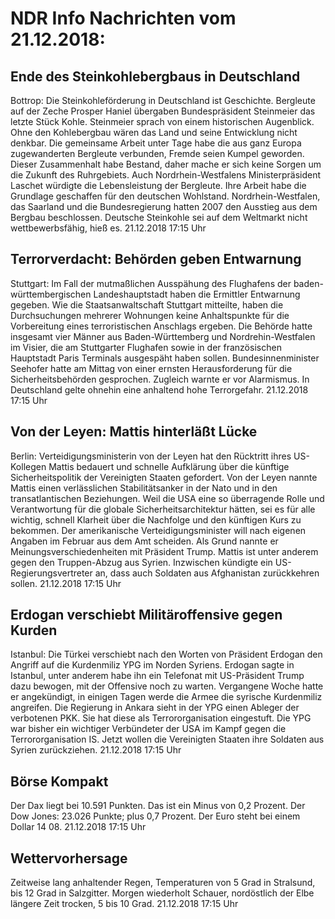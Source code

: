 # NDR Info Nachrichten vom 21.12.2018:


## Ende des Steinkohlebergbaus in Deutschland
Bottrop: Die Steinkohleförderung in Deutschland ist Geschichte. Bergleute auf der Zeche Prosper Haniel übergaben Bundespräsident Steinmeier das letzte Stück Kohle. Steinmeier sprach von einem historischen Augenblick. Ohne den Kohlebergbau wären das Land und seine Entwicklung nicht denkbar. Die gemeinsame Arbeit unter Tage habe die aus ganz Europa zugewanderten Bergleute verbunden, Fremde seien Kumpel geworden. Dieser Zusammenhalt habe Bestand, daher mache er sich keine Sorgen um die Zukunft des Ruhrgebiets. Auch Nordrhein-Westfalens Ministerpräsident Laschet würdigte die Lebensleistung der Bergleute. Ihre Arbeit habe die Grundlage geschaffen für den deutschen Wohlstand. Nordrhein-Westfalen, das Saarland und die Bundesregierung hatten 2007 den Ausstieg aus dem Bergbau beschlossen. Deutsche Steinkohle sei auf dem Weltmarkt nicht wettbewerbsfähig, hieß es. 21.12.2018 17:15 Uhr 

## Terrorverdacht: Behörden geben Entwarnung
Stuttgart: Im Fall der mutmaßlichen Ausspähung des Flughafens der baden-württembergischen Landeshauptstadt haben die Ermittler Entwarnung gegeben. Wie die Staatsanwaltschaft Stuttgart mitteilte, haben die Durchsuchungen mehrerer Wohnungen keine Anhaltspunkte für die Vorbereitung eines terroristischen Anschlags ergeben. Die Behörde hatte insgesamt vier Männer aus Baden-Württemberg und Nordrehin-Westfalen im Visier, die am Stuttgarter Flughafen sowie in der französischen Hauptstadt Paris Terminals ausgespäht haben sollen. Bundesinnenminister Seehofer hatte am Mittag von einer ernsten Herausforderung für die Sicherheitsbehörden gesprochen. Zugleich warnte er vor Alarmismus. In Deutschland gelte ohnehin eine anhaltend hohe Terrorgefahr. 21.12.2018 17:15 Uhr 

## Von der Leyen: Mattis hinterläßt Lücke
Berlin: 		Verteidigungsministerin von der Leyen hat den Rücktritt ihres US-Kollegen Mattis bedauert und schnelle Aufklärung über die künftige Sicherheitspolitik der Vereinigten Staaten gefordert. Von der Leyen nannte Mattis einen verlässlichen Stabilitätsanker in der Nato und in den transatlantischen Beziehungen. Weil die USA eine so überragende Rolle und Verantwortung für die globale Sicherheitsarchitektur hätten, sei es für alle wichtig, schnell Klarheit über die Nachfolge und den künftigen Kurs zu bekommen. Der amerikanische Verteidigungsminister will nach eigenen Angaben im Februar aus dem Amt scheiden. Als Grund nannte er Meinungsverschiedenheiten mit Präsident Trump. Mattis ist unter anderem gegen den Truppen-Abzug aus Syrien. Inzwischen kündigte ein US-Regierungsvertreter an, dass auch Soldaten aus Afghanistan zurückkehren sollen. 21.12.2018 17:15 Uhr 

## Erdogan verschiebt Militäroffensive gegen Kurden
Istanbul: Die Türkei verschiebt nach den Worten von Präsident Erdogan den Angriff auf die Kurdenmiliz YPG im Norden Syriens. Erdogan sagte in Istanbul, unter anderem habe ihn ein Telefonat mit US-Präsident Trump dazu bewogen, mit der Offensive noch zu warten. Vergangene Woche hatte er angekündigt, in einigen Tagen werde die Armee die syrische Kurdenmiliz angreifen. Die Regierung in Ankara sieht in der YPG einen Ableger der verbotenen PKK. Sie hat diese als Terrororganisation eingestuft. Die YPG war bisher ein wichtiger Verbündeter der USA im Kampf gegen die Terrororganisation IS. Jetzt wollen die Vereinigten Staaten ihre Soldaten aus Syrien zurückziehen. 21.12.2018 17:15 Uhr 

## Börse Kompakt
Der Dax liegt bei 10.591 Punkten. Das ist ein Minus von 0,2 Prozent. Der Dow Jones: 23.026 Punkte; plus 0,7 Prozent. Der Euro steht bei einem Dollar 14  08. 21.12.2018 17:15 Uhr 

## Wettervorhersage
Zeitweise lang anhaltender Regen, Temperaturen von 5 Grad in Stralsund, bis 12 Grad in Salzgitter. Morgen wiederholt Schauer, nordöstlich der Elbe längere Zeit trocken, 5 bis 10 Grad. 21.12.2018 17:15 Uhr 
